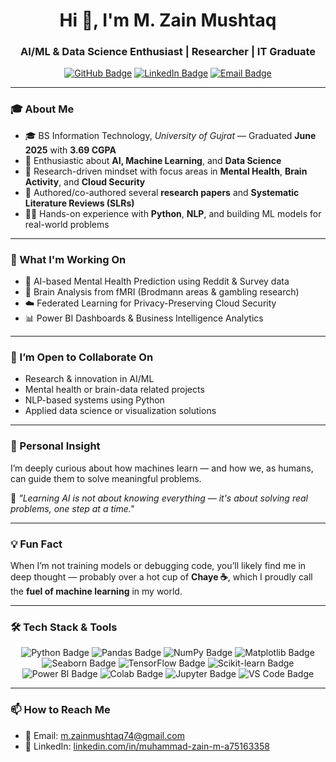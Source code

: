<h1 align="center">Hi 👋, I'm M. Zain Mushtaq</h1>
<h3 align="center">AI/ML & Data Science Enthusiast | Researcher | IT Graduate</h3>

<p align="center">
  <a href="https://github.com/M-Z-5474"><img src="https://img.shields.io/badge/GitHub-Follow-%2312100E?style=flat&logo=github" alt="GitHub Badge"></a>
  <a href="https://www.linkedin.com/in/muhammad-zain-m-a75163358/"><img src="https://img.shields.io/badge/LinkedIn-Connect-blue?style=flat&logo=linkedin" alt="LinkedIn Badge"></a>
  <a href="mailto:m.zainmushtaq74@gmail.com"><img src="https://img.shields.io/badge/Email-m.zainmushtaq74@gmail.com-red?style=flat&logo=gmail" alt="Email Badge"></a>
</p>

---

### 🎓 About Me

- 🎓 BS Information Technology, *University of Gujrat* — Graduated **June 2025** with **3.69 CGPA**
- 🤖 Enthusiastic about **AI, Machine Learning**, and **Data Science**
- 🧠 Research-driven mindset with focus areas in **Mental Health**, **Brain Activity**, and **Cloud Security**
- 📝 Authored/co-authored several **research papers** and **Systematic Literature Reviews (SLRs)**
- 👨‍💻 Hands-on experience with **Python**, **NLP**, and building ML models for real-world problems

---

### 🚀 What I'm Working On

- 🧠 AI-based Mental Health Prediction using Reddit & Survey data  
- 🧬 Brain Analysis from fMRI (Brodmann areas & gambling research)  
- ☁️ Federated Learning for Privacy-Preserving Cloud Security  
- 📊 Power BI Dashboards & Business Intelligence Analytics  

---

### 👯 I’m Open to Collaborate On

- Research & innovation in AI/ML  
- Mental health or brain-data related projects  
- NLP-based systems using Python  
- Applied data science or visualization solutions  

---

### 💬 Personal Insight

I’m deeply curious about how machines learn — and how we, as humans, can guide them to solve meaningful problems.

🧠 *"Learning AI is not about knowing everything — it's about solving real problems, one step at a time."*

---

### 💡 Fun Fact

When I’m not training models or debugging code, you’ll likely find me in deep thought — probably over a hot cup of **Chaye ☕**, which I proudly call the **fuel of machine learning** in my world.

---

### 🛠️ Tech Stack & Tools

<p align="center">
  <img src="https://img.shields.io/badge/Python-3776AB?style=for-the-badge&logo=python&logoColor=white" alt="Python Badge"/>
  <img src="https://img.shields.io/badge/Pandas-150458?style=for-the-badge&logo=pandas&logoColor=white" alt="Pandas Badge"/>
  <img src="https://img.shields.io/badge/NumPy-013243?style=for-the-badge&logo=numpy&logoColor=white" alt="NumPy Badge"/>
  <img src="https://img.shields.io/badge/Matplotlib-11557C?style=for-the-badge&logo=plotly&logoColor=white" alt="Matplotlib Badge"/>
  <img src="https://img.shields.io/badge/Seaborn-4C55A3?style=for-the-badge&logo=seaborn&logoColor=white" alt="Seaborn Badge"/>
  <img src="https://img.shields.io/badge/TensorFlow-FF6F00?style=for-the-badge&logo=tensorflow&logoColor=white" alt="TensorFlow Badge"/>
  <img src="https://img.shields.io/badge/scikit--learn-F7931E?style=for-the-badge&logo=scikit-learn&logoColor=white" alt="Scikit-learn Badge"/>
  <img src="https://img.shields.io/badge/Power%20BI-F2C811?style=for-the-badge&logo=powerbi&logoColor=black" alt="Power BI Badge"/>
  <img src="https://img.shields.io/badge/Google%20Colab-F9AB00?style=for-the-badge&logo=googlecolab&logoColor=black" alt="Colab Badge"/>
  <img src="https://img.shields.io/badge/Jupyter-F37626?style=for-the-badge&logo=jupyter&logoColor=white" alt="Jupyter Badge"/>
  <img src="https://img.shields.io/badge/VS%20Code-007ACC?style=for-the-badge&logo=visualstudiocode&logoColor=white" alt="VS Code Badge"/>
</p>

---

### 📫 How to Reach Me

- 📧 Email: m.zainmushtaq74@gmail.com  
- 💼 LinkedIn: [linkedin.com/in/muhammad-zain-m-a75163358](https://www.linkedin.com/in/muhammad-zain-m-a75163358)

